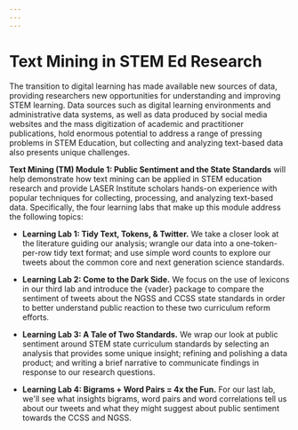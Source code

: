 ```yaml
---
---
---
```


# Text Mining in STEM Ed Research

The transition to digital learning has made available new sources of data, providing researchers new opportunities for understanding and improving STEM learning. Data sources such as digital learning environments and administrative data systems, as well as data produced by social media websites and the mass digitization of academic and practitioner publications, hold enormous potential to address a range of pressing problems in STEM Education, but collecting and analyzing text-based data also presents unique challenges.

**Text Mining (TM) Module 1: Public Sentiment and the State Standards** will help demonstrate how text mining can be applied in STEM education research and provide LASER Institute scholars hands-on experience with popular techniques for collecting, processing, and analyzing text-based data. Specifically, the four learning labs that make up this module address the following topics:

-   **Learning Lab 1: Tidy Text, Tokens, & Twitter.** We take a closer look at the literature guiding our analysis; wrangle our data into a one-token-per-row tidy text format; and use simple word counts to explore our tweets about the common core and next generation science standards.

-   **Learning Lab 2: Come to the Dark Side.** We focus on the use of lexicons in our third lab and introduce the {vader} package to compare the sentiment of tweets about the NGSS and CCSS state standards in order to better understand public reaction to these two curriculum reform efforts. 

-   **Learning Lab 3: A Tale of Two Standards.** We wrap our look at public sentiment around STEM state curriculum standards by selecting an analysis that provides some unique insight; refining and polishing a data product; and writing a brief narrative to communicate findings in response to our research questions.

-   **Learning Lab 4: Bigrams + Word Pairs = 4x the Fun.** For our last lab, we'll see what insights bigrams, word pairs and word correlations tell us about our tweets and what they might suggest about public sentiment towards the CCSS and NGSS.
